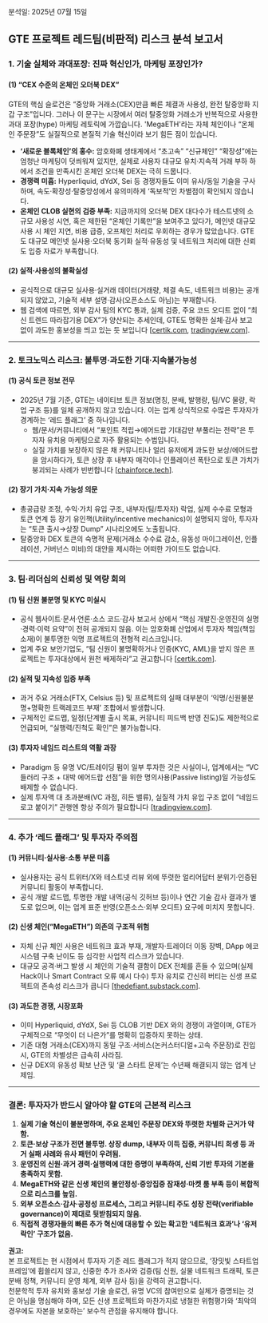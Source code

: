 분석일: 2025년 07월 15일

GTE 프로젝트 레드팀(비판적) 리스크 분석 보고서
---

### 1. 기술 실체와 과대포장: 진짜 혁신인가, 마케팅 포장인가?

#### (1) “CEX 수준의 온체인 오더북 DEX”
GTE의 핵심 슬로건은 “중앙화 거래소(CEX)만큼 빠른 체결과 사용성, 완전 탈중앙화 지갑 구조”입니다. 그러나 이 문구는 시장에서 여러 탈중앙화 거래소가 반복적으로 사용한 과대 포장(hype) 마케팅 레토릭에 가깝습니다. 'MegaETH'라는 자체 체인이나 “온체인 주문장”도 실질적으로 본질적 기술 혁신이라 보기 힘든 점이 있습니다.

- **‘새로운 블록체인’의 홍수:** 암호화폐 생태계에서 “초고속” “신규체인” “확장성”에는 엄청난 마케팅이 덧씌워져 있지만, 실제로 사용자 대규모 유치·지속적 거래 부하 하에서 조건을 만족시킨 온체인 오더북 DEX는 극히 드뭅니다.
- **경쟁력 미흡:** Hyperliquid, dYdX, Sei 등 경쟁자들도 이미 유사/동일 기술을 구사하며, 속도·확장성·탈중앙성에서 유의미하게 ‘독보적’인 차별점이 확인되지 않습니다.
- **온체인 CLOB 실현의 검증 부족:** 지금까지의 오더북 DEX 대다수가 테스트넷의 소규모 사용성 시연, 혹은 제한된 “온체인 기록만”을 보여주고 있다가, 메인넷 대규모 사용 시 체인 지연, 비용 급증, 오프체인 처리로 우회하는 경우가 많았습니다. GTE도 대규모 메인넷 실사용·오더북 동기화 실적·유동성 및 네트워크 처리에 대한 신뢰도 입증 자료가 부족합니다.

#### (2) 실적·사용성의 불확실성
- 공식적으로 대규모 실사용·실거래 데이터(거래량, 체결 속도, 네트워크 비용)는 공개되지 않았고, 기술적 세부 설명·감사(오픈소스도 아님)는 부재합니다.
- 웹 검색에 따르면, 외부 감사 팀의 KYC 통과, 실체 검증, 주요 코드 오디트 없이 “최신 트렌드 따라잡기용 DEX”가 양산되는 추세인데, GTE도 명확한 실체·감사 보고 없이 과도한 홍보성을 띄고 있는 듯 보입니다 [[certik.com](https://www.certik.com/resources/blog/4ejWP3o4MJhW0o5AMtlRXo-5-definitive-red-flags-in-crypto-investment), [tradingview.com](https://www.tradingview.com/news/cointelegraph:f0a9fe7af094b:0-5-red-flags-you-re-being-shilled-don-t-buy-the-hype/)].

---

### 2. 토크노믹스 리스크: 불투명·과도한 기대·지속불가능성

#### (1) 공식 토큰 정보 전무
- 2025년 7월 기준, GTE는 네이티브 토큰 정보(명칭, 분배, 발행량, 팀/VC 물량, 락업 구조 등)를 일체 공개하지 않고 있습니다. 이는 업계 상식적으로 수많은 투자자가 경계하는 ‘레드 플래그’ 중 하나입니다.  
  - 웹/문서/커뮤니티에서 “포인트 적립→에어드랍 기대감만 부풀리는 전략”은 투자자 유치용 마케팅으로 자주 활용되는 수법입니다.
  - 실질 가치를 보장하지 않은 채 커뮤니티나 얼리 유저에게 과도한 보상/에어드랍을 암시하다가, 토큰 상장 후 내부자 매각이나 인플레이션 폭탄으로 토큰 가치가 붕괴되는 사례가 빈번합니다 [[chainforce.tech](https://chainforce.tech/learn-tokenomics/red-flags-in-tokenomics/)].

#### (2) 장기 가치·지속 가능성 의문
- 총공급량 조정, 수익·가치 유입 구조, 내부자(팀/투자자) 락업, 실제 수수료 모형과 토큰 연계 등 장기 유인책(Utility/incentive mechanics)이 설명되지 않아, 투자자는 “토큰 출시→상장 Dump” 시나리오에도 노출됩니다.
- 탈중앙화 DEX 토큰의 숙명적 문제(거래소 수수료 감소, 유동성 마이그레이션, 인플레이션, 거버넌스 미비)의 대안을 제시하는 어떠한 가이드도 없습니다.

---

### 3. 팀·리더십의 신뢰성 및 역량 회의

#### (1) 팀 신원 불분명 및 KYC 미실시
- 공식 웹사이트·문서·언론·소스 코드·감사 보고서 상에서 “핵심 개발진·운영진의 실명·경력·이력 요약”이 전혀 공개되지 않음. 이는 암호화폐 산업에서 투자자 책임(책임 소재)이 불투명한 익명 프로젝트의 전형적 리스크입니다.
- 업계 주요 보안기업도, “팀 신원이 불명확하거나 인증(KYC, AML)을 받지 않은 프로젝트는 투자대상에서 원천 배제하라”고 권고합니다 [[certik.com](https://www.certik.com/resources/blog/4ejWP3o4MJhW0o5AMtlRXo-5-definitive-red-flags-in-crypto-investment)].

#### (2) 실적 및 지속성 입증 부족
- 과거 주요 거래소(FTX, Celsius 등) 및 프로젝트의 실패 대부분이 ‘익명/신원불분명+명확한 트랙레코드 부재’ 조합에서 발생합니다.  
- 구체적인 로드맵, 일정(단계별 출시 목표, 커뮤니티 피드백 반영 진도)도 제한적으로 언급되며, “실행력/진척도 확인”은 불가능합니다.

#### (3) 투자자 네임드 리스트의 역활 과장
- Paradigm 등 유명 VC/트레이딩 펌이 일부 투자한 것은 사실이나, 업계에서는 “VC 들러리 구조 + 대박 에어드랍 선점”을 위한 명의사용(Passive listing)일 가능성도 배제할 수 없습니다.  
- 실제 투자액 대 초과분배(VC 과점, 히든 밸류), 실질적 가치 유입 구조 없이 “네임드 로고 붙이기” 관행엔 항상 주의가 필요합니다 [[tradingview.com](https://www.tradingview.com/news/cointelegraph:f0a9fe7af094b:0-5-red-flags-you-re-being-shilled-don-t-buy-the-hype/)].

---

### 4. 추가 ‘레드 플래그’ 및 투자자 주의점

#### (1) 커뮤니티·실사용·소통 부문 미흡
- 실사용자는 공식 트위터/X와 테스트넷 리뷰 외에 뚜렷한 얼리어답터 분위기·인증된 커뮤니티 활동이 부족합니다.
- 공식 개발 로드맵, 투명한 개발 내역(공식 깃허브 등)이나 연간 기술 감사 결과가 별도로 없으며, 이는 업계 표준 반영(오픈소스·외부 오디트) 요구에 미치지 못합니다.

#### (2) 신생 체인(“MegaETH”) 의존의 구조적 위험
- 자체 신규 체인 사용은 네트워크 효과 부재, 개발자·트레이더 이동 장벽, DApp 에코시스템 구축 난이도 등 심각한 사업적 리스크가 있습니다.
- 대규모 공격·버그 발생 시 체인의 기술적 결함이 DEX 전체를 흔들 수 있으며(실제 Hack이나 Smart Contract 오류 예시 다수) 투자 유치로 간신히 버티는 신생 프로젝트의 존속성 리스크가 큽니다 [[thedefiant.substack.com](https://thedefiant.substack.com/p/-red-flag-alert-a-framework-for-vetting)].

#### (3) 과도한 경쟁, 시장포화
- 이미 Hyperliquid, dYdX, Sei 등 CLOB 기반 DEX 와의 경쟁이 과열이며, GTE가 구체적으로 “무엇이 더 나은가”를 명확히 입증하지 못하는 상태.
- 기존 대형 거래소(CEX)까지 동일 구조·서비스(논커스터디얼+고속 주문장)로 진입시, GTE의 차별성은 급속히 사라짐.
- 신규 DEX의 유동성 확보 난관 및 ‘쿨 스타트 문제’는 수년째 해결되지 않는 업계 난제임.

---

### 결론: 투자자가 반드시 알아야 할 GTE의 근본적 리스크

1. **실제 기술 혁신이 불분명하며, 주요 온체인 주문장 DEX와 뚜렷한 차별화 근거가 약함.**
2. **토큰·보상 구조가 전면 불투명. 상장 dump, 내부자 이득 집중, 커뮤니티 희생 등 과거 실패 사례와 유사 패턴이 우려됨.**
3. **운영진의 신원·과거 경력·실행력에 대한 증명이 부족하여, 신뢰 기반 투자의 기본을 충족하지 못함.**
4. **MegaETH와 같은 신생 체인의 불안정성·중앙집중 잠재성·마켓 룸 부족 등이 복합적으로 리스크를 높임.**
5. **외부 오픈소스·감사·공정성 프로세스, 그리고 커뮤니티 주도 성장 전략(verifiable governance)이 제대로 뒷받침되지 않음.**
6. **직접적 경쟁자들의 빠른 추가 혁신에 대응할 수 있는 확고한 ‘네트워크 효과’나 ‘유저 락인’ 구조가 없음.**

**권고:**  
본 프로젝트는 현 시점에서 투자자 기준 레드 플래그가 적지 않으므로, ‘장밋빛 스타트업 프레임’에 휩쓸리지 않고, 신중한 추가 조사와 검증(팀 신원, 실물 네트워크 트래픽, 토큰 분배 정책, 커뮤니티 운영 체계, 외부 감사 등)을 강력히 권고합니다.  
천문학적 투자 유치와 홍보성 기술 슬로건, 유명 VC의 참여만으로 실체가 증명되는 것은 아님을 명심해야 하며, 모든 신생 프로젝트와 마찬가지로 냉철한 위험평가와 ‘최악의 경우에도 자본을 보호하는’ 보수적 관점을 유지해야 합니다.